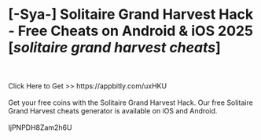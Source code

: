 # [-Sya-] Solitaire Grand Harvest Hack - Free Cheats on Android & iOS 2025 [*solitaire grand harvest cheats*]
<br>
<br>Click Here to Get >> https://appbitly.com/uxHKU

<br>
<br>Get your free coins with the Solitaire Grand Harvest Hack. Our free Solitaire Grand Harvest cheats generator is available on iOS and Android.
<br>
<br>IjPNPDH8Zam2h6U

